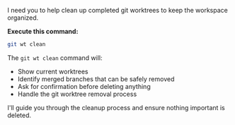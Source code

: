 I need you to help clean up completed git worktrees to keep the workspace organized.

**Execute this command:**
```bash
git wt clean
```

The `git wt clean` command will:
- Show current worktrees
- Identify merged branches that can be safely removed
- Ask for confirmation before deleting anything
- Handle the git worktree removal process

I'll guide you through the cleanup process and ensure nothing important is deleted.
